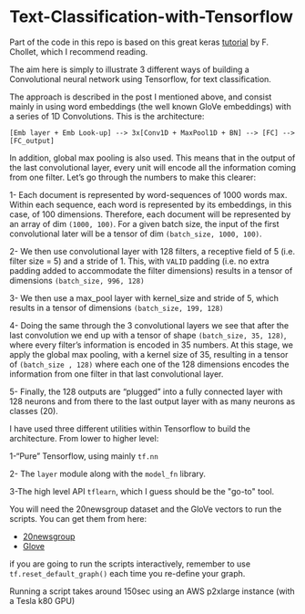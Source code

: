 # Text-Classification-with-Tensorflow

Part of the code in this repo is based on this great keras [tutorial](https://blog.keras.io/using-pre-trained-word-embeddings-in-a-keras-model.html) by F. Chollet, which I recommend reading. 

The aim here is simply to illustrate 3 different ways of building a Convolutional neural network using Tensorflow, for text classification. 

The approach is described in the post I mentioned above, and consist mainly in using word embeddings (the well known GloVe embeddings) with a series of 1D Convolutions. This is the architecture:

`[Emb layer + Emb Look-up] --> 3x[Conv1D + MaxPool1D + BN] --> [FC] --> [FC_output]`

In addition, global max pooling is also used. This means that in the output of the last convolutional layer, every unit will encode all the information coming from one filter. Let’s go through the numbers to make this clearer: 

1- Each document is represented by word-sequences of 1000 words max. Within each sequence, each word is represented by its embeddings, in this case, of 100 dimensions. Therefore, each document will be represented by an array of dim `(1000, 100)`. For a given batch size, the input of the first convolutional later will be a tensor of dim `(batch_size, 1000, 100)`.

2- We then use  convolutional layer with 128 filters, a receptive field of 5 (i.e. filter size = 5) and a stride of 1. This, with `VALID` padding (i.e. no extra padding added to accommodate the filter dimensions) results in a tensor of dimensions `(batch_size, 996, 128)`

3- We then use a max_pool layer with kernel_size and stride of 5, which results in a tensor of dimensions `(batch_size, 199, 128)`

4- Doing the same through the 3 convolutional layers we see that after the last convolution we end up with a tensor of shape `(batch_size, 35, 128)`, where every filter’s information is encoded in 35 numbers. At this stage, we apply the global max pooling, with a kernel size of 35, resulting in a tensor of `(batch_size , 128)`  where each one of the 128 dimensions encodes the information from one filter in that last convolutional layer. 

5- Finally, the 128 outputs are “plugged” into a fully connected layer with 128 neurons and from there to the last output layer with as many neurons as classes (20).

I have used three different utilities within Tensorflow to build the architecture. From lower to higher level:

1-“Pure” Tensorflow, using mainly `tf.nn` 

2- The `layer` module along with the `model_fn` library.

3-The high level API `tflearn`, which I guess should be the "go-to" tool. 

You will need the 20newsgroup dataset and the GloVe vectors to run the scripts. You can get them from here: 
* [20newsgroup](http://www.cs.cmu.edu/afs/cs.cmu.edu/project/theo-20/www/data/news20.html)
* [Glove](https://nlp.stanford.edu/projects/glove/)

if you are going to run the scripts interactively, remember to use `tf.reset_default_graph()` each time you re-define your graph. 

Running a script takes around 150sec using an AWS p2xlarge instance (with a Tesla k80 GPU)


 
 
